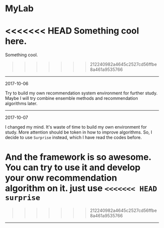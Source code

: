 # MyLab
<<<<<<< HEAD
Something cool here.
=======
Something cool.
>>>>>>> 212240982a4645c2527cd56ffbe8a461a9535766
***
2017-10-06

Try to build my own recommendation system environment for further study.
Maybe I will try combine ensemble methods and recommendation algorithms later.

---

2017-10-07

I changed my mind.
It's waste of time to build my own environment for study.
More attention should be token in how to improve algorithms.
So, I decide to use `Surprise` instead, which I have read the codes before.

And the framework is so awesome.
You can try to use it and develop your onw recommendation algorithm on it.
just use
``
<<<<<<< HEAD
surprise
``
=======
>>>>>>> 212240982a4645c2527cd56ffbe8a461a9535766
---
